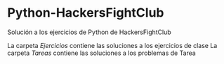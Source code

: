 # Python-HackersFightClub

Solución a los ejercicios de Python de HackersFightClub 

La carpeta *Ejercicios* contiene las soluciones a los ejercicios de clase 
La carpeta *Tareas* contiene las soluciones a los problemas de Tarea
